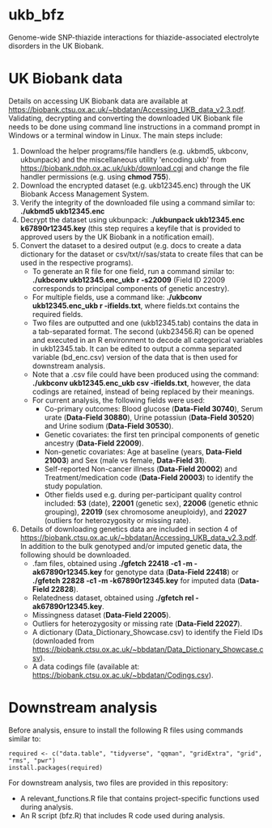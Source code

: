 # ukb_bfz
Genome-wide SNP-thiazide interactions for thiazide-associated electrolyte disorders in the UK Biobank. 

# UK Biobank data
Details on accessing UK Biobank data are available at https://biobank.ctsu.ox.ac.uk/~bbdatan/Accessing_UKB_data_v2.3.pdf. Validating, decrypting and converting the downloaded UK Biobank file needs to be done using command line instructions in a command prompt in Windows or a terminal window in Linux. The main steps include:
1. Download the helper programs/file handlers (e.g. ukbmd5, ukbconv, ukbunpack) and the miscellaneous utility 'encoding.ukb' from https://biobank.ndph.ox.ac.uk/ukb/download.cgi and change the file handler permissions (e.g. using **chmod 755**).
2. Download the encrypted dataset (e.g. ukb12345.enc) through the UK Biobank Access Management System.
3. Verify the integrity of the downloaded file using a command similar to: **./ukbmd5 ukb12345.enc**
4. Decrypt the dataset using ukbunpack: **./ukbunpack ukb12345.enc k67890r12345.key** (this step requires a keyfile that is provided to approved users by the UK Biobank in a notification email).
5. Convert the dataset to a desired output (e.g. docs to create a data dictionary for the dataset or csv/txt/r/sas/stata to create files that can be used in the respective programs). 
    - To generate an R file for one field, run a command similar to: **./ukbconv ukb12345.enc_ukb r -s22009** (Field ID 22009 corresponds to principal components of genetic ancestry). 
    - For multiple fields, use a command like: **./ukbconv ukb12345.enc_ukb r -ifields.txt**, where fields.txt contains the required fields.
    - Two files are outputted and one (ukb12345.tab) contains the data in a tab-separated format. The second (ukb23456.R) can be opened and executed in an R environment to decode all categorical variables in ukb12345.tab. It can be edited to output a comma separated variable (bd_enc.csv) version of the data that is then used for downstream analysis.
    - Note that a .csv file could have been produced using the command: **./ukbconv ukb12345.enc_ukb csv -ifields.txt**, however, the data codings are retained, instead of being replaced by their meanings. 
    - For current analysis, the following fields were used:
       * Co-primary outcomes: Blood glucose (**Data-Field 30740**), Serum urate (**Data-Field 30880**), Urine potassiun (**Data-Field 30520**) and Urine sodium (**Data-Field 30530**).
       * Genetic covariates: the first ten principal components of genetic ancestry (**Data-Field 22009**).
       * Non-genetic covariates: Age at baseline (years, <b>Data-Field 21003</b>) and Sex (male vs female, **Data-Field 31**).
       * Self-reported Non-cancer illness (**Data-Field 20002**) and Treatment/medication code (**Data-Field 20003**) to identify the study population.
       * Other fields used e.g. during per-participant quality control included: **53** (date), **22001** (genetic sex), **22006** (genetic ethnic grouping), **22019** (sex chromosome aneuploidy), and **22027** (outliers for heterozygosity or missing rate).
6. Details of downloading genetics data are included in section 4 of https://biobank.ctsu.ox.ac.uk/~bbdatan/Accessing_UKB_data_v2.3.pdf. In addition to the bulk genotyped and/or imputed genetic data, the following should be downloaded.
    - .fam files, obtained using **./gfetch 22418 -c1 -m -ak67890r12345.key** for genotype data (**Data-Field 22418**) or **./gfetch 22828 -c1 -m -k67890r12345.key** for imputed data (**Data-Field 22828**). 
    - Relatedness dataset, obtained using **./gfetch rel -ak67890r12345.key**.
    - Missingness dataset (**Data-Field 22005**).
    - Outliers for heterozygosity or missing rate (**Data-Field 22027**).
    - A dictionary (Data_Dictionary_Showcase.csv) to identify the Field IDs (downloaded from https://biobank.ctsu.ox.ac.uk/~bbdatan/Data_Dictionary_Showcase.csv).
    - A data codings file (available at: https://biobank.ctsu.ox.ac.uk/~bbdatan/Codings.csv).

# Downstream analysis
Before analysis, ensure to install the following R files using commands similar to:
   ```{r install required packages, include = FALSE}
   required <- c("data.table", "tidyverse", "qqman", "gridExtra", "grid", "rms", "pwr")
   install.packages(required)
   ```
For downstream analysis, two files are provided in this repository:
* A relevant_functions.R file that contains project-specific functions used during analysis.
* An R script (bfz.R) that includes R code used during analysis.
